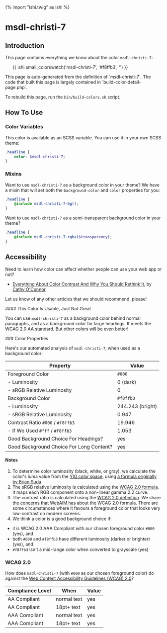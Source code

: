 {% import "ishi.twig" as ishi %}
# msdl-christi-7

## Introduction

This page contains everything we know about the color `msdl-christi-7`:

<div class="grid">
    <div class="cell">
        <div class="swatch">
            <ul>
                {{ ishi.small_colorswatch('msdl-christi-7', '#f8ffb3', '') }}
            </ul>
        </div>
    </div>
</div>

<div class="callout callout--info" markdown="1">
This page is auto-generated from the definition of `msdl-christi-7`. The code that built this page is largely contained in `build-color-detail-page.php`.

To rebuild this page, run the `bin/build-colors.sh` script.
</div>

## How To Use

### Color Variables

This color is available as an SCSS variable. You can use it in your own SCSS theme:

```scss
.headline {
    color: $msdl-christi-7;
}
```

### Mixins

Want to use `msdl-christi-7` as a background color in your theme? We have a mixin that will set both the `background-color` and `color` properties for you:

```scss
.headline {
    @include msdl-christi-7-bg();
}
```

Want to use `msdl-christi-7` as a semi-transparent background color in your theme?

```scss
.headline {
    @include msdl-christi-7-rgba($transparency);
}
```

## Accessibility

Need to learn how color can affect whether people can use your web app or not?

* [Everything About Color Contrast And Why You Should Rethink It](https://www.smashingmagazine.com/2014/10/color-contrast-tips-and-tools-for-accessibility/), by [Cathy O'Connor](http://www.twitter.com/cagocon)

Let us know of any other articles that we should recommend, please!
<div class="callout callout--warning" markdown="1">
#### This Color Is Usable, Just Not Great

You can use `msdl-christi-7` as a background color behind normal paragraphs, and as a background color for large headings. It meets the WCAG 2.0 AA standard. But other colors will be even better!
</div>
### Color Properties

Here's our automated analysis of `msdl-christi-7`, when used as a background color:

Property | Value
---------|------
Foreground Color | `#000`
- Luminosity | 0 (dark)
- sRGB Relative Luminosity | 0
Background Color | `#f8ffb3`
- Luminosity | 244.243 (bright)
- sRGB Relative Luminosity | 0.947
Contrast Ratio `#000` / `#f8ffb3` | 19.946
- If We Used `#fff` / `#f8ffb3` | 1.053
Good Background Choice For Headings? | yes
Good Background Choice For Long Content? | yes

#### Notes

1. To determine color luminosity (black, white, or gray), we calculate the color's luma value from the [YIQ color space](https://en.wikipedia.org/wiki/YIQ), using [a formula originally by Brian Suda](https://24ways.org/2010/calculating-color-contrast/).
1. The sRGB relative luminosity is calculated using the [WCAG 2.0 formula](https://www.w3.org/TR/WCAG20/#relativeluminancedef). It maps each RGB component onto a non-linear gamma 2.2 curve.
1. The contrast ratio is calculated using the [WCAG 2.0 definition](https://www.w3.org/TR/2008/REC-WCAG20-20081211/#contrast-ratiodef). We share [the concerns that WebAIM has](http://webaim.org/blog/wcag-2-1-feedback/) about the WCAG 2.0 formula. There are some circumstances where it favours a foreground color that looks very low-contrast on modern screens.
1. We think a color is a good background choice if:
  - it is WCAG 2.0 AAA Compliant with our chosen foreground color `#000` (yes), and
  - both `#000` and `#f8ffb3` have different luminosity (darker or brighter) (yes), and
  - `#f8ffb3` isn't a mid-range color when converted to grayscale (yes)

### WCAG 2.0

How does `msdl-christi-7` (with `#000` as our chosen foreground color) do against the [Web Content Accessibility Guidelines (WCAG) 2.0](https://www.w3.org/TR/WCAG20/)?

Compliance Level | When | Value
-----------------|------|------
AA Compliant | normal text | yes
AA Compliant | 18pt+ text | yes
AAA Compliant | normal text | yes
AAA Compliant | 18pt+ text | yes